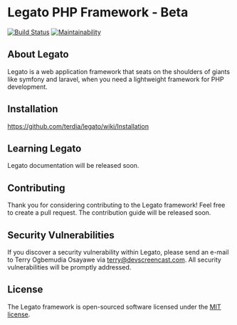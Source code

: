 # Legato PHP Framework - Beta
[![Build Status](https://travis-ci.org/terdia/legato.svg?branch=master)](https://travis-ci.org/terdia/legato)
[![Maintainability](https://api.codeclimate.com/v1/badges/43a822fd888750a58205/maintainability)](https://codeclimate.com/github/terdia/legato/maintainability)
## About Legato

Legato is a web application framework that seats on the shoulders 
of giants like symfony and laravel, when you need a lightweight framework for PHP development. 

## Installation
https://github.com/terdia/legato/wiki/Installation 

## Learning Legato

Legato documentation will be released soon.

## Contributing

Thank you for considering contributing to the Legato framework! Feel free to create a pull request.
The contribution guide will be released soon.

## Security Vulnerabilities

If you discover a security vulnerability within Legato, 
please send an e-mail to Terry Ogbemudia Osayawe 
via [terry@devscreencast.com](mailto:terry@devscreencast.com). 
All security vulnerabilities will be promptly addressed.

## License

The Legato framework is open-sourced software 
licensed under the [MIT license](https://opensource.org/licenses/MIT).
